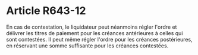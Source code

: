 # Article R643-12

En cas de contestation, le liquidateur peut néanmoins régler l'ordre et délivrer les titres de paiement pour les créances antérieures à celles qui sont contestées. Il peut même régler l'ordre pour les créances postérieures, en réservant une somme suffisante pour les créances contestées.